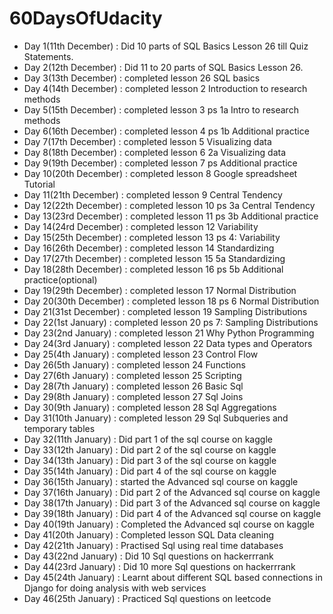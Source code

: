 # 60DaysOfUdacity
- Day 1(11th December) : Did 10 parts of SQL Basics Lesson 26 till Quiz Statements.
- Day 2(12th December) : Did 11 to 20 parts of SQL Basics Lesson 26.
- Day 3(13th December) : completed lesson 26 SQL basics
- Day 4(14th December) : completed lesson 2 Introduction to research methods
- Day 5(15th December) : completed lesson 3 ps 1a Intro to research methods
- Day 6(16th December) : completed lesson 4 ps 1b Additional practice
- Day 7(17th December) : completed lesson 5  Visualizing data
- Day 8(18th December) : completed lesson 6 2a  Visualizing data
- Day 9(19th December) : completed lesson 7 ps  Additional practice
- Day 10(20th December) : completed lesson 8  Google spreadsheet Tutorial
- Day 11(21th December) : completed lesson 9 Central Tendency
- Day 12(22th December) : completed lesson 10 ps 3a Central Tendency
- Day 13(23rd December) : completed lesson 11 ps 3b Additional practice
- Day 14(24rd December) : completed lesson 12 Variability
- Day 15(25th December) : completed lesson 13 ps 4: Variability
- Day 16(26th December) : completed lesson 14 Standardizing
- Day 17(27th December) : completed lesson 15 5a Standardizing
- Day 18(28th December) : completed lesson 16 ps 5b Additional practice(optional)
- Day 19(29th December) : completed lesson 17 Normal Distribution
- Day 20(30th December) : completed lesson 18 ps 6 Normal Distribution
- Day 21(31st December) : completed lesson 19 Sampling Distributions
- Day 22(1st January) : completed lesson 20 ps 7: Sampling Distributions
- Day 23(2nd January) : completed lesson 21 Why Python Programming
- Day 24(3rd January) : completed lesson 22 Data types and Operators
- Day 25(4th January) : completed lesson 23 Control Flow
- Day 26(5th January) : completed lesson 24 Functions
- Day 27(6th January) : completed lesson 25 Scripting
- Day 28(7th January) : completed lesson 26 Basic Sql
- Day 29(8th January) : completed lesson 27 Sql Joins
- Day 30(9th January) : completed lesson 28 Sql Aggregations
- Day 31(10th January) : completed lesson 29 Sql Subqueries and temporary tables
- Day 32(11th January) : Did part 1 of the sql course on kaggle
- Day 33(12th January) : Did part 2 of the sql course on kaggle
- Day 34(13th January) : Did part 3 of the sql course on kaggle
- Day 35(14th January) : Did part 4 of the sql course on kaggle
- Day 36(15th January) : started the  Advanced sql course on kaggle
- Day 37(16th January) : Did part 2 of the Advanced sql course on kaggle
- Day 38(17th January) : Did part 3 of the Advanced sql course on kaggle
- Day 39(18th January) : Did part 4 of the Advanced sql course on kaggle
- Day 40(19th January) : Completed the Advanced sql course on kaggle
- Day 41(20th January) : Completed lesson SQL Data cleaning
- Day 42(21th January) : Practised Sql using real time databases
- Day 43(22nd January) : Did 10 Sql questions on hackerrrank 
- Day 44(23rd January) : Did 10 more Sql questions on hackerrrank 
- Day 45(24th January) : Learnt about different SQL based connections in Django for doing analysis with web services
- Day 46(25th January) : Practiced Sql questions on leetcode 




